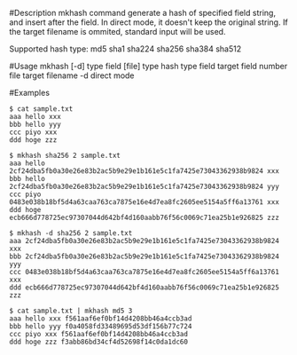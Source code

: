 #Description
mkhash command generate a hash of specified field string, and insert after the field.
In direct mode, it doesn't keep the original string.
If the target filename is ommited, standard input will be used.

Supported hash type: md5 sha1 sha224 sha256 sha384 sha512

#Usage
mkhash [-d] type field [file]
    type    hash type
    field   target field number
    file    target filename
    -d      direct mode

#Examples
```
$ cat sample.txt
aaa hello xxx
bbb hello yyy
ccc piyo xxx
ddd hoge zzz

$ mkhash sha256 2 sample.txt
aaa hello 2cf24dba5fb0a30e26e83b2ac5b9e29e1b161e5c1fa7425e73043362938b9824 xxx
bbb hello 2cf24dba5fb0a30e26e83b2ac5b9e29e1b161e5c1fa7425e73043362938b9824 yyy
ccc piyo 0483e038b18bf5d4a63caa763ca7875e16e4d7ea8fc2605ee5154a5ff6a13761 xxx
ddd hoge ecb666d778725ec97307044d642bf4d160aabb76f56c0069c71ea25b1e926825 zzz

$ mkhash -d sha256 2 sample.txt
aaa 2cf24dba5fb0a30e26e83b2ac5b9e29e1b161e5c1fa7425e73043362938b9824 xxx
bbb 2cf24dba5fb0a30e26e83b2ac5b9e29e1b161e5c1fa7425e73043362938b9824 yyy
ccc 0483e038b18bf5d4a63caa763ca7875e16e4d7ea8fc2605ee5154a5ff6a13761 xxx
ddd ecb666d778725ec97307044d642bf4d160aabb76f56c0069c71ea25b1e926825 zzz

$ cat sample.txt | mkhash md5 3
aaa hello xxx f561aaf6ef0bf14d4208bb46a4ccb3ad
bbb hello yyy f0a4058fd33489695d53df156b77c724
ccc piyo xxx f561aaf6ef0bf14d4208bb46a4ccb3ad
ddd hoge zzz f3abb86bd34cf4d52698f14c0da1dc60
```
